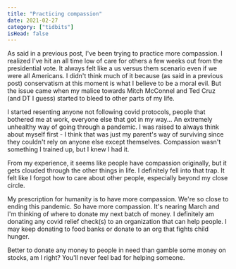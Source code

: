 ```yaml
---
title: "Practicing compassion"
date: 2021-02-27
category: ["tidbits"]
isHead: false
---
```


As said in a previous post, I've been trying to practice more compassion. I realized I've hit an all time low of care for others a few weeks out from the presidential vote. It always felt like a us versus them scenario even if we were all Americans. I didn't think much of it because (as said in a previous post) conservatism at this moment is what I believe to be a moral evil. But the issue came when my malice towards Mitch McConnel and Ted Cruz (and DT I guess) started to bleed to other parts of my life. 

I started resenting anyone not following covid protocols, people that bothered me at work, everyone else that got in my way... An extremely unhealthy way of going through a pandemic. I was raised to always think about myself first - I think that was just my parent's way of surviving since they couldn't rely on anyone else except themselves. Compassion wasn't something I trained up, but I knew I had it. 

From my experience, it seems like people have compassion originally, but it gets clouded through the other things in life. I definitely fell into that trap. It felt like I forgot how to care about other people, especially beyond my close circle. 

My prescription for humanity is to have more compassion. We're so close to ending this pandemic. So have more compassion. It's nearing March and I'm thinking of where to donate my next batch of money. I definitely am donating any covid relief check(s) to an organization that can help people. I may keep donating to food banks or donate to an org that fights child hunger. 

Better to donate any money to people in need than gamble some money on stocks, am I right? You'll never feel bad for helping someone. 